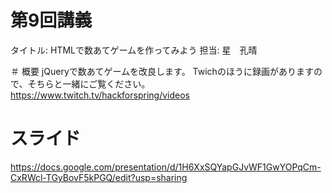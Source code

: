 # 第9回講義
タイトル: HTMLで数あてゲームを作ってみよう
担当: 星　孔晴

＃ 概要
jQueryで数あてゲームを改良します。 Twichのほうに録画がありますので、そちらと一緒にご覧ください。
https://www.twitch.tv/hackforspring/videos

# スライド
https://docs.google.com/presentation/d/1H6XxSQYapGJvWF1GwYOPqCm-CxRWcl-TGyBovF5kPGQ/edit?usp=sharing
